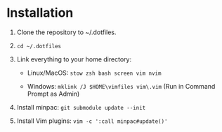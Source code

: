 # Installation

1. Clone the repository to ~/.dotfiles.

2. `cd ~/.dotfiles`

3. Link everything to your home directory:

	- Linux/MacOS: `stow zsh bash screen vim nvim`

	- Windows: `mklink /J $HOME\vimfiles vim\.vim` (Run in Command Prompt as Admin)

4. Install minpac: `git submodule update --init`

5. Install Vim plugins: `vim -c ':call minpac#update()'`
